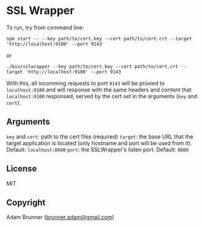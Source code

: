 # SSL Wrapper

To run, try from command line:

```
npm start -- --key path/to/cert.key --cert path/to/cert.crt --target 'http://localhost:9100' --port 9143
```

or

```
./bin/sslwrapper --key path/to/cert.key --cert path/to/cert.crt --target 'http://localhost:9100' --port 9143
```

With this, all incomming requests to port `9143` will be proxied to `localhost:9100` and will response with the same headers and content that `localhost:9100` responsed, served by the cert set in the arguments (`key` and `cert`).

Arguments
---------
`key` and `cert`: path to the cert files (required)
`target`: the base URL that the target application is located (only hostname and port will be used from it). Default: `localhost:8000`
`port`: the SSLWrapper's listen port. Default: `8080`

License
-------
MIT

Copyright
---------
Adam Brunner (<brunner.adam@gmail.com>)
